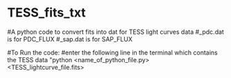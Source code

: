 # TESS_fits_txt

#A python code to convert fits into dat for TESS light curves data
#<fname>_pdc.dat is for PDC_FLUX
#<fname>_sap.dat is for SAP_FLUX
  
  #To Run the code:
  #enter the following line in the terminal which contains the TESS data
  "python <name_of_python_file.py> <TESS_lightcurve_file.fits>
